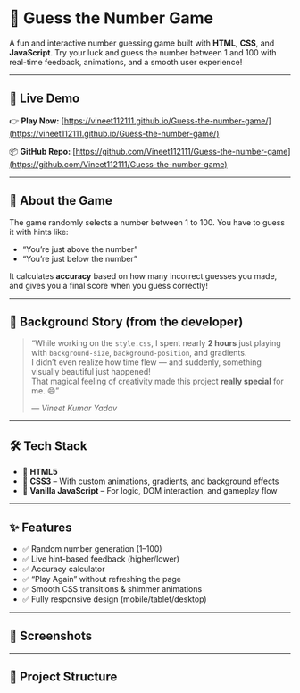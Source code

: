 # 🎯 Guess the Number Game

A fun and interactive number guessing game built with **HTML**, **CSS**, and **JavaScript**. Try your luck and guess the number between 1 and 100 with real-time feedback, animations, and a smooth user experience!

---

## 🔗 Live Demo

👉 **Play Now:** [https://vineet112111.github.io/Guess-the-number-game/](https://vineet112111.github.io/Guess-the-number-game/)

📦 **GitHub Repo:** [https://github.com/Vineet112111/Guess-the-number-game](https://github.com/Vineet112111/Guess-the-number-game)

---

## 🧠 About the Game

The game randomly selects a number between 1 to 100. You have to guess it with hints like:

- “You’re just above the number”
- “You’re just below the number”

It calculates **accuracy** based on how many incorrect guesses you made, and gives you a final score when you guess correctly!

---

## 🎨 Background Story (from the developer)

> “While working on the `style.css`, I spent nearly **2 hours** just playing with `background-size`, `background-position`, and gradients.  
> I didn’t even realize how time flew — and suddenly, something visually beautiful just happened!  
> That magical feeling of creativity made this project **really special** for me. 😄”  
>
> — *Vineet Kumar Yadav*

---

## 🛠️ Tech Stack

- 🧱 **HTML5**
- 🎨 **CSS3** – With custom animations, gradients, and background effects
- 🧠 **Vanilla JavaScript** – For logic, DOM interaction, and gameplay flow

---

## ✨ Features

- ✅ Random number generation (1–100)
- ✅ Live hint-based feedback (higher/lower)
- ✅ Accuracy calculator
- ✅ “Play Again” without refreshing the page
- ✅ Smooth CSS transitions & shimmer animations
- ✅ Fully responsive design (mobile/tablet/desktop)

---

## 📸 Screenshots



---

## 📂 Project Structure

